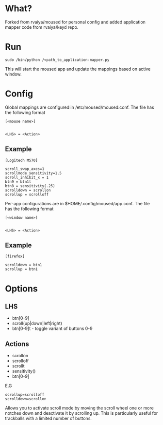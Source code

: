 # What?

Forked from rvaiya/moused for personal config and added application mapper code from rvaiya/keyd repo.

# Run

	sudo /bin/python /<path_to_application-mapper.py

 This will start the moused app and update the mappings based on active window.

# Config

Global mappings are configured in /etc/moused/moused.conf. The file has the following format

	[<mouse name>]
	
	
	<LHS> = <Action>

## Example	
	[Logitech M570]

	scroll_swap_axes=1
	scrollmode_sensitivity=1.5
	scroll_inhibit_x = 1
	btn9 = btn1t
	btn8 = sensitivity(.25)
	scrolldown = scrollon
	scrollup = scrolloff
 
 Per-app configurations are in $HOME/.config/moused/app.conf. The file has the following format

	[<window name>]
	
	
	<LHS> = <Action>

## Example	
	[firefox]

	scrolldown = btn1
	scrollup = btn1

# Options

## LHS

 - btn[0-9]
 - scroll(up|down|left|right)
 - btn[0-9]t - toggle variant of buttons 0-9

## Actions

 - scrollon
 - scrolloff
 - scrollt 
 - sensitivity(<num>)
 - btn[0-9]

E.G

	scrollup=scrolloff
	scrolldown=scrollon

Allows you to activate scroll mode by moving the scroll wheel one or more
notches down and deactivate it by scrolling up. This is particularly useful for
trackballs with a limited number of buttons.
